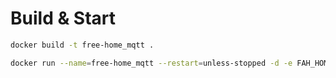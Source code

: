 # Build & Start

```bash
docker build -t free-home_mqtt .
```

```bash
docker run --name=free-home_mqtt --restart=unless-stopped -d -e FAH_HOME_USERNAME="" -e FAH_PASSWORD="" -e FAH_SYSAP_IP="" -e MQTT_IP="" -e MQTT_PORT -e MQTT_USERNAME="" -e MQTT_PASSWORD="" free-home_mqtt
```
